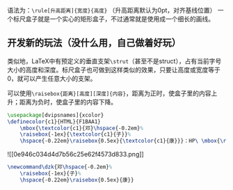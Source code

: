 语法为：`\rule[升高距离]{宽度}{高度}` （升高距离默认为0pt，对齐基线位置）
一个标尺盒子就是一个实心的矩形盒子，不过通常就是使用成一个细长的画线。


## 开发新的玩法（没什么用，自己做着好玩）

类似地，LaTeX中有预定义的垂直支架`\strut`（甚至不是struct），占有当前字号大小的高度和深度。标尺盒子也可做到这样类似的效果，只要让高度或宽度等于0，就可以产生任意大小的支架。

可以使用`\raisebox{距离}[高度][深度]{内容}`，距离为正时，使盒子里的内容上升；距离为负时，使盒子里的内容下降。
```latex
\usepackage[dvipsnames]{xcolor}
\definecolor{c1}{HTML}{F1BAA1}
	\mbox{\textcolor{c1}{邓}\hspace{-0.2em}%
	\raisebox{-1ex}{\textcolor{c1}{子}}%
	\hspace{-0.22em}\raisebox{0.5ex}{\textcolor{c1}{康}}}：HP\ \mbox{\rule{7em}{1ex}}
```
![[0e946c034d4d7b56c25e62f4573d833.png]]

```latex
\newcommand\dzk{邓\hspace{-0.2em}%
	\raisebox{-1ex}{子}%
	\hspace{-0.22em}\raisebox{0.5ex}{康}}
```
